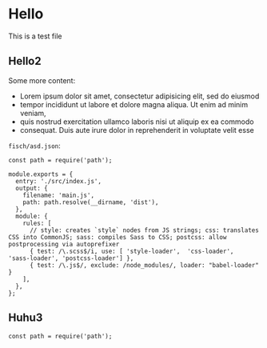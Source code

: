 # Hello

This is a test file

<!-- webpack.config.js:eNpdkMFuwjAQRO98xQhVMkhpcg/qiRvXHCkCkyytkWOnXoeCEP/etQG16sXyeN/OrLf1jiMGHT/xhkBfowk0U0mr+WIy6X03WirpPPgQWZDrBCAXw6WGKisObWVcR+fyyKqQkh/jMMY6Y8DBWHK6J2F7bdwTQs6r81kGYm9PNNtuOxMSXEB1hqOaJ/SWjvsQT9Mgd66xzgKoKnC8pHIbSEdi7LLewflO1CH4HqtGoGDcBy/QsnTHoB3bjC+bBsZFj6Xve+9WzQKsE9P6fpAPMBqRSEAjtcFzzBbaWv+d5RB8S8xij5PR0GP0Q6CDOVN4DHmFJMlaqveSpfmlMgVGlpnXUHnaV+t1R0EVgBLgr0zD/Gr1yH++bO4r+hdylIgCdG7t2ElKlVaxva+RpXDvrTHd6z3Zh9UUt2y0eez9tpj8APiNrXU= -->

## Hello2

Some more content:

- Lorem ipsum dolor sit amet, consectetur adipisicing elit, sed do eiusmod
- tempor incididunt ut labore et dolore magna aliqua. Ut enim ad minim veniam,
- quis nostrud exercitation ullamco laboris nisi ut aliquip ex ea commodo
- consequat. Duis aute irure dolor in reprehenderit in voluptate velit esse

`fisch/asd.json`:

```
const path = require('path');

module.exports = {
  entry: './src/index.js',
  output: {
    filename: 'main.js',
    path: path.resolve(__dirname, 'dist'),
  },
  module: {
    rules: [
      // style: creates `style` nodes from JS strings; css: translates CSS into CommonJS; sass: compiles Sass to CSS; postcss: allow postprocessing via autoprefixer
      { test: /\.scss$/i, use: [ 'style-loader',  'css-loader',  'sass-loader', 'postcss-loader'] },
      { test: /\.js$/, exclude: /node_modules/, loader: "babel-loader" }
    ],
  },
};
```

## Huhu3

```
const path = require('path');
```

